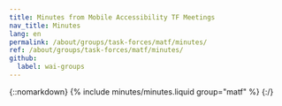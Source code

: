 ```yaml
---
title: Minutes from Mobile Accessibility TF Meetings
nav_title: Minutes
lang: en
permalink: /about/groups/task-forces/matf/minutes/
ref: /about/groups/task-forces/matf/minutes/
github:
  label: wai-groups
---
```


{::nomarkdown}
{% include minutes/minutes.liquid group="matf" %}
{:/}